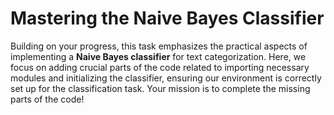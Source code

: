 # Mastering the Naive Bayes Classifier

Building on your progress, this task emphasizes the practical aspects of implementing a **Naive Bayes classifier** for text categorization. Here, we focus on adding crucial parts of the code related to importing necessary modules and initializing the classifier, ensuring our environment is correctly set up for the classification task. Your mission is to complete the missing parts of the code!
